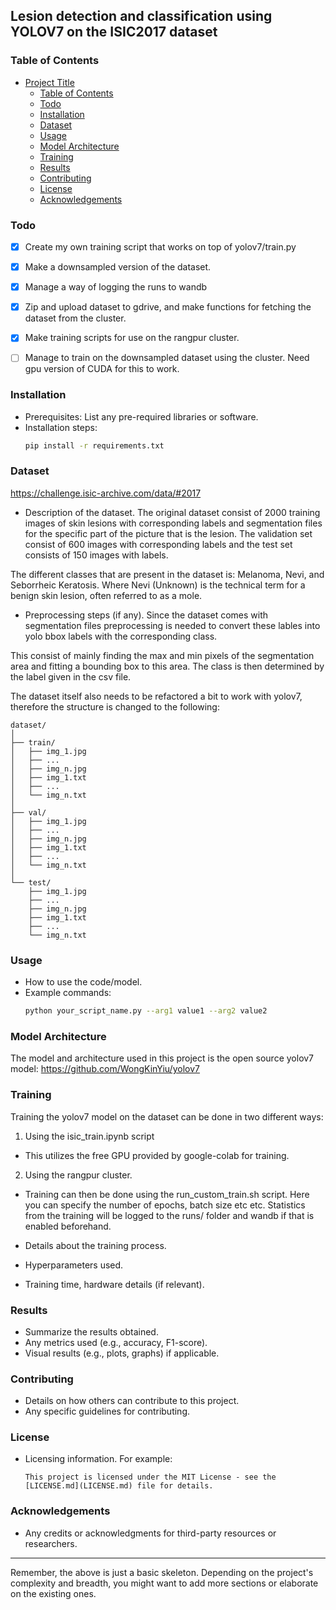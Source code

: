 ## Lesion detection and classification using YOLOV7 on the ISIC2017 dataset

### Table of Contents
- [Project Title](#project-title)
  - [Table of Contents](#table-of-contents)
  - [Todo](#todo)
  - [Installation](#installation)
  - [Dataset](#dataset)
  - [Usage](#usage)
  - [Model Architecture](#model-architecture)
  - [Training](#training)
  - [Results](#results)
  - [Contributing](#contributing)
  - [License](#license)
  - [Acknowledgements](#acknowledgements)

### Todo
- [x] Create my own training script that works on top of yolov7/train.py
- [x] Make a downsampled version of the dataset.
- [x] Manage a way of logging the runs to wandb
- [x] Zip and upload dataset to gdrive, and make functions for fetching the dataset from the cluster.
- [x] Make training scripts for use on the rangpur cluster.
- [ ] Manage to train on the downsampled dataset using the cluster. Need gpu version of CUDA for this to work.


### Installation

- Prerequisites: List any pre-required libraries or software. 
- Installation steps: 
  ```bash
  pip install -r requirements.txt
  ```

### Dataset
https://challenge.isic-archive.com/data/#2017
- Description of the dataset.
The original dataset consist of 2000 training images of skin lesions with corresponding labels and segmentation files for the specific part of the picture that is the lesion.
The validation set consist of 600 images with corresponding labels and the test set consists of 150 images with labels.


The different classes that are present in the dataset is: Melanoma, Nevi, and Seborrheic Keratosis. Where Nevi (Unknown) is the technical term for a benign skin lesion, often referred to as a mole.

- Preprocessing steps (if any).
Since the dataset comes with segmentation files preprocessing is needed to convert these lables into yolo bbox labels with the corresponding class.

This consist of mainly finding the max and min pixels of the segmentation area and fitting a bounding box to this area. The class is then determined by the label given in the csv file.

The dataset itself also needs to be refactored a bit to work with yolov7, therefore the structure is changed to the following:
```
dataset/
│
├── train/
│   ├── img_1.jpg
│   ├── ...
│   ├── img_n.jpg
│   ├── img_1.txt
│   ├── ...
│   └── img_n.txt
│
├── val/
│   ├── img_1.jpg
│   ├── ...
│   ├── img_n.jpg
│   ├── img_1.txt
│   ├── ...
│   └── img_n.txt
│
└── test/
    ├── img_1.jpg
    ├── ...
    ├── img_n.jpg
    ├── img_1.txt
    ├── ...
    └── img_n.txt
```


### Usage

- How to use the code/model.
- Example commands:
  ```bash
  python your_script_name.py --arg1 value1 --arg2 value2
  ```

### Model Architecture
The model and architecture used in this project is the open source yolov7 model:
https://github.com/WongKinYiu/yolov7


### Training
Training the yolov7 model on the dataset can be done in two different ways:
1. Using the isic_train.ipynb script
- This utilizes the free GPU provided by google-colab for training.

2. Using the rangpur cluster.
- Training can then be done using the run_custom_train.sh script. Here you can specify the number of epochs, batch size etc etc. Statistics from the training will be logged to the runs/ folder and wandb if that is enabled beforehand.

- Details about the training process.
- Hyperparameters used.
- Training time, hardware details (if relevant).

### Results

- Summarize the results obtained.
- Any metrics used (e.g., accuracy, F1-score).
- Visual results (e.g., plots, graphs) if applicable.

### Contributing

- Details on how others can contribute to this project.
- Any specific guidelines for contributing.

### License

- Licensing information. For example:
  ```
  This project is licensed under the MIT License - see the [LICENSE.md](LICENSE.md) file for details.
  ```

### Acknowledgements

- Any credits or acknowledgments for third-party resources or researchers.

---

Remember, the above is just a basic skeleton. Depending on the project's complexity and breadth, you might want to add more sections or elaborate on the existing ones.
